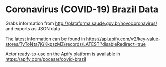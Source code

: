 # Coronavirus (COVID-19) Brazil Data

Grabs information from http://plataforma.saude.gov.br/novocoronavirus/ and exports as JSON data

The latest information can be found in https://api.apify.com/v2/key-value-stores/TyToNta7jGKkpszMZ/records/LATEST?disableRedirect=true

Actor ready-to-use on the Apify platform is available in https://apify.com/pocesar/covid-brazil